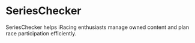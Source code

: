 # SeriesChecker
SeriesChecker helps iRacing enthusiasts manage owned content and plan race participation efficiently.

